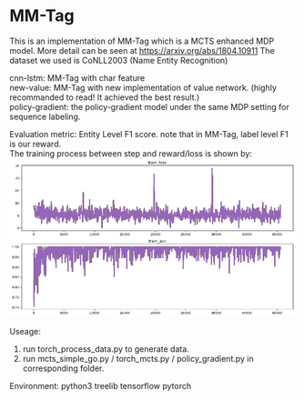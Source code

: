 # MM-Tag
This is an implementation of MM-Tag which is a MCTS enhanced MDP model. More detail can be seen at https://arxiv.org/abs/1804.10911
The dataset we used is CoNLL2003 (Name Entity Recognition)

cnn-lstm: MM-Tag with char feature <br>
new-value: MM-Tag with new implementation of value network. (highly recommanded to read! It achieved the best result.)<br> 
policy-gradient: the policy-gradient model under the same MDP setting for sequence labeling.

Evaluation metric:
Entity Level F1 score. note that in MM-Tag, label level F1 is our reward.<br> 
The training process between step and reward/loss is shown by:
![Alt text](./new_value/train_fig.png?raw=true "training process")

Useage:

1. run torch_process_data.py to generate data. <br> 
2. run mcts_simple_go.py / torch_mcts.py / policy_gradient.py in corresponding folder.

Environment:
python3
treelib
tensorflow
pytorch
